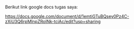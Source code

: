 Berikut link google docs tugas saya:

https://docs.google.com/document/d/1emtiGTuBQsey0Pz4C-zXiU3Q6rpMInpZRoINk-tciAc/edit?usp=sharing